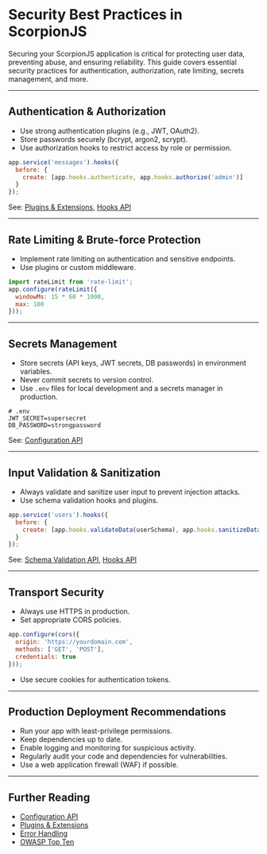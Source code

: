 # Security Best Practices in ScorpionJS

Securing your ScorpionJS application is critical for protecting user data, preventing abuse, and ensuring reliability. This guide covers essential security practices for authentication, authorization, rate limiting, secrets management, and more.

---

## Authentication & Authorization
- Use strong authentication plugins (e.g., JWT, OAuth2).
- Store passwords securely (bcrypt, argon2, scrypt).
- Use authorization hooks to restrict access by role or permission.

```javascript
app.service('messages').hooks({
  before: {
    create: [app.hooks.authenticate, app.hooks.authorize('admin')]
  }
});
```

See: [Plugins & Extensions](./plugins.md), [Hooks API](./hooks.md)

---

## Rate Limiting & Brute-force Protection
- Implement rate limiting on authentication and sensitive endpoints.
- Use plugins or custom middleware.

```javascript
import rateLimit from 'rate-limit';
app.configure(rateLimit({
  windowMs: 15 * 60 * 1000,
  max: 100
}));
```

---

## Secrets Management
- Store secrets (API keys, JWT secrets, DB passwords) in environment variables.
- Never commit secrets to version control.
- Use `.env` files for local development and a secrets manager in production.

```env
# .env
JWT_SECRET=supersecret
DB_PASSWORD=strongpassword
```

See: [Configuration API](./configuration.md)

---

## Input Validation & Sanitization
- Always validate and sanitize user input to prevent injection attacks.
- Use schema validation hooks and plugins.

```javascript
app.service('users').hooks({
  before: {
    create: [app.hooks.validateData(userSchema), app.hooks.sanitizeData(['admin'])]
  }
});
```

See: [Schema Validation API](./schema-validation.md), [Hooks API](./hooks.md)

---

## Transport Security
- Always use HTTPS in production.
- Set appropriate CORS policies.

```javascript
app.configure(cors({
  origin: 'https://yourdomain.com',
  methods: ['GET', 'POST'],
  credentials: true
}));
```

- Use secure cookies for authentication tokens.

---

## Production Deployment Recommendations
- Run your app with least-privilege permissions.
- Keep dependencies up to date.
- Enable logging and monitoring for suspicious activity.
- Regularly audit your code and dependencies for vulnerabilities.
- Use a web application firewall (WAF) if possible.

---

## Further Reading
- [Configuration API](./configuration.md)
- [Plugins & Extensions](./plugins.md)
- [Error Handling](./error-handling.md)
- [OWASP Top Ten](https://owasp.org/www-project-top-ten/)
